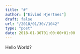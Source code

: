 ```yaml
---
title: "#"
author: ["Eivind Hjertnes"]
draft: false
url: "/2018/01/30//1042"
type: "post"
date: 2018-01-30T01:00:00+01:00
---
```


Hello World?
